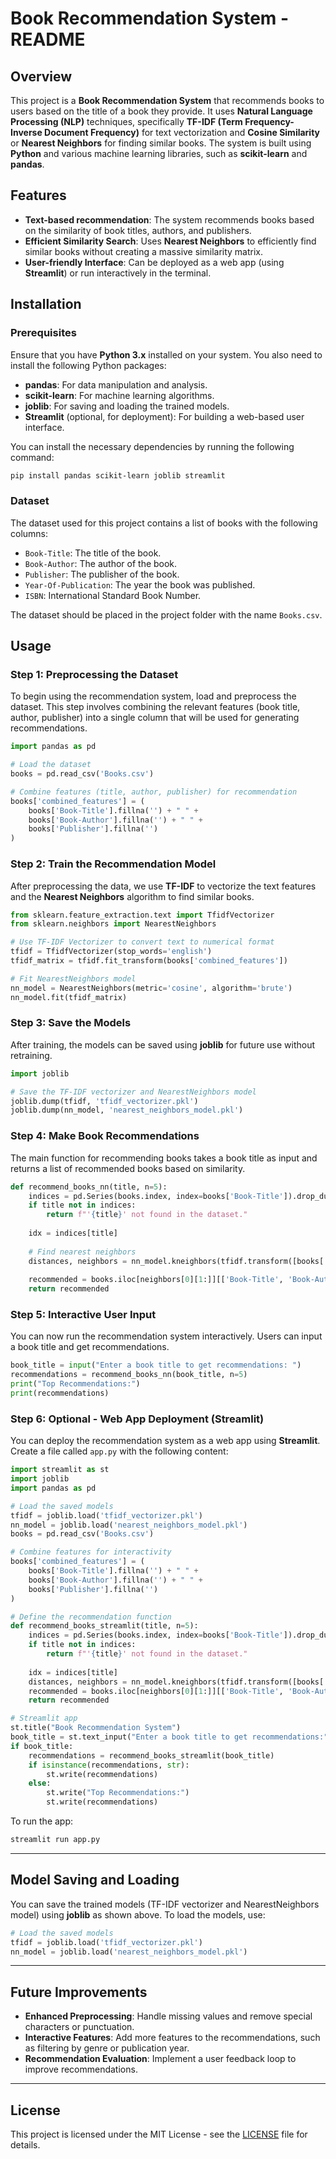 # Book Recommendation System - README

## Overview
This project is a **Book Recommendation System** that recommends books to users based on the title of a book they provide. It uses **Natural Language Processing (NLP)** techniques, specifically **TF-IDF (Term Frequency-Inverse Document Frequency)** for text vectorization and **Cosine Similarity** or **Nearest Neighbors** for finding similar books. The system is built using **Python** and various machine learning libraries, such as **scikit-learn** and **pandas**.

## Features
- **Text-based recommendation**: The system recommends books based on the similarity of book titles, authors, and publishers.
- **Efficient Similarity Search**: Uses **Nearest Neighbors** to efficiently find similar books without creating a massive similarity matrix.
- **User-friendly Interface**: Can be deployed as a web app (using **Streamlit**) or run interactively in the terminal.

## Installation

### Prerequisites
Ensure that you have **Python 3.x** installed on your system. You also need to install the following Python packages:

- **pandas**: For data manipulation and analysis.
- **scikit-learn**: For machine learning algorithms.
- **joblib**: For saving and loading the trained models.
- **Streamlit** (optional, for deployment): For building a web-based user interface.

You can install the necessary dependencies by running the following command:

```bash
pip install pandas scikit-learn joblib streamlit
```

### Dataset
The dataset used for this project contains a list of books with the following columns:
- `Book-Title`: The title of the book.
- `Book-Author`: The author of the book.
- `Publisher`: The publisher of the book.
- `Year-Of-Publication`: The year the book was published.
- `ISBN`: International Standard Book Number.

The dataset should be placed in the project folder with the name `Books.csv`.

## Usage

### Step 1: Preprocessing the Dataset
To begin using the recommendation system, load and preprocess the dataset. This step involves combining the relevant features (book title, author, publisher) into a single column that will be used for generating recommendations.

```python
import pandas as pd

# Load the dataset
books = pd.read_csv('Books.csv')

# Combine features (title, author, publisher) for recommendation
books['combined_features'] = (
    books['Book-Title'].fillna('') + " " +
    books['Book-Author'].fillna('') + " " +
    books['Publisher'].fillna('')
)
```

### Step 2: Train the Recommendation Model
After preprocessing the data, we use **TF-IDF** to vectorize the text features and the **Nearest Neighbors** algorithm to find similar books.

```python
from sklearn.feature_extraction.text import TfidfVectorizer
from sklearn.neighbors import NearestNeighbors

# Use TF-IDF Vectorizer to convert text to numerical format
tfidf = TfidfVectorizer(stop_words='english')
tfidf_matrix = tfidf.fit_transform(books['combined_features'])

# Fit NearestNeighbors model
nn_model = NearestNeighbors(metric='cosine', algorithm='brute')
nn_model.fit(tfidf_matrix)
```

### Step 3: Save the Models
After training, the models can be saved using **joblib** for future use without retraining.

```python
import joblib

# Save the TF-IDF vectorizer and NearestNeighbors model
joblib.dump(tfidf, 'tfidf_vectorizer.pkl')
joblib.dump(nn_model, 'nearest_neighbors_model.pkl')
```

### Step 4: Make Book Recommendations
The main function for recommending books takes a book title as input and returns a list of recommended books based on similarity.

```python
def recommend_books_nn(title, n=5):
    indices = pd.Series(books.index, index=books['Book-Title']).drop_duplicates()
    if title not in indices:
        return f"'{title}' not found in the dataset."
    
    idx = indices[title]
    
    # Find nearest neighbors
    distances, neighbors = nn_model.kneighbors(tfidf.transform([books['combined_features'][idx]]), n_neighbors=n+1)
    
    recommended = books.iloc[neighbors[0][1:]][['Book-Title', 'Book-Author', 'Publisher']]
    return recommended
```

### Step 5: Interactive User Input
You can now run the recommendation system interactively. Users can input a book title and get recommendations.

```python
book_title = input("Enter a book title to get recommendations: ")
recommendations = recommend_books_nn(book_title, n=5)
print("Top Recommendations:")
print(recommendations)
```

### Step 6: Optional - Web App Deployment (Streamlit)
You can deploy the recommendation system as a web app using **Streamlit**. Create a file called `app.py` with the following content:

```python
import streamlit as st
import joblib
import pandas as pd

# Load the saved models
tfidf = joblib.load('tfidf_vectorizer.pkl')
nn_model = joblib.load('nearest_neighbors_model.pkl')
books = pd.read_csv('Books.csv')

# Combine features for interactivity
books['combined_features'] = (
    books['Book-Title'].fillna('') + " " +
    books['Book-Author'].fillna('') + " " +
    books['Publisher'].fillna('')
)

# Define the recommendation function
def recommend_books_streamlit(title, n=5):
    indices = pd.Series(books.index, index=books['Book-Title']).drop_duplicates()
    if title not in indices:
        return f"'{title}' not found in the dataset."
    
    idx = indices[title]
    distances, neighbors = nn_model.kneighbors(tfidf.transform([books['combined_features'][idx]]), n_neighbors=n+1)
    recommended = books.iloc[neighbors[0][1:]][['Book-Title', 'Book-Author', 'Publisher']]
    return recommended

# Streamlit app
st.title("Book Recommendation System")
book_title = st.text_input("Enter a book title to get recommendations:")
if book_title:
    recommendations = recommend_books_streamlit(book_title)
    if isinstance(recommendations, str):
        st.write(recommendations)
    else:
        st.write("Top Recommendations:")
        st.write(recommendations)
```

To run the app:
```bash
streamlit run app.py
```

---

## Model Saving and Loading
You can save the trained models (TF-IDF vectorizer and NearestNeighbors model) using **joblib** as shown above. To load the models, use:

```python
# Load the saved models
tfidf = joblib.load('tfidf_vectorizer.pkl')
nn_model = joblib.load('nearest_neighbors_model.pkl')
```

---

## Future Improvements
- **Enhanced Preprocessing**: Handle missing values and remove special characters or punctuation.
- **Interactive Features**: Add more features to the recommendations, such as filtering by genre or publication year.
- **Recommendation Evaluation**: Implement a user feedback loop to improve recommendations.

---

## License
This project is licensed under the MIT License - see the [LICENSE](LICENSE) file for details.
